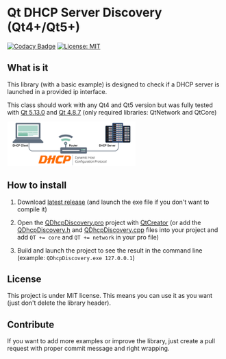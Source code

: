 # Qt DHCP Server Discovery (Qt4+/Qt5+)
 [![Codacy Badge](https://api.codacy.com/project/badge/Grade/bb06e946714845fa9ae7d224f986e638)](https://www.codacy.com/manual/QuentinCG/QDhcpDiscovery?utm_source=github.com&amp;utm_medium=referral&amp;utm_content=QuentinCG/QDhcpDiscovery&amp;utm_campaign=Badge_Grade) [![License: MIT](https://img.shields.io/badge/License-MIT-brightgreen.svg)](https://github.com/QuentinCG/QDhcpDiscovery/blob/master/LICENSE)
 
## What is it

This library (with a basic example) is designed to check if a DHCP server is launched in a provided ip interface.

This class should work with any Qt4 and Qt5 version but was fully tested with <a href="https://download.qt.io/archive/qt/5.13/5.13.0/">Qt 5.13.0</a> and <a href="https://download.qt.io/archive/qt/4.8/4.8.7/">Qt 4.8.7</a> (only required libraries: QtNetwork and QtCore)

<img src="dhcp.jpg" width="300">

## How to install

1) Download <a target="_blank" href="https://github.com/QuentinCG/QDhcpDiscovery/releases/download/1.0.0/QDhcpDiscovery_v1_0_0.zip">latest release</a> (and launch the exe file if you don't want to compile it)

2) Open the <a href="https://github.com/QuentinCG/QDhcpDiscovery/blob/master/QDhcpDiscovery.pro">QDhcpDiscovery.pro</a> project with <a href="https://download.qt.io/archive/qt/">QtCreator</a> (or add the <a href="https://github.com/QuentinCG/QDhcpDiscovery/blob/master/include/QDhcpDiscovery.h">QDhcpDiscovery.h</a> and <a href="https://github.com/QuentinCG/QDhcpDiscovery/blob/master/src/QDhcpDiscovery.cpp">QDhcpDiscovery.cpp</a> files into your project and add `QT += core` and `QT += network` in your pro file)

4) Build and launch the project to see the result in the command line (example: `QDhcpDiscovery.exe 127.0.0.1`)

## License

This project is under MIT license. This means you can use it as you want (just don't delete the library header).

## Contribute

If you want to add more examples or improve the library, just create a pull request with proper commit message and right wrapping.
